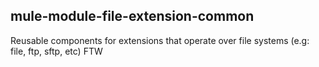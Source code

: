 mule-module-file-extension-common
-------------------------

Reusable components for extensions that operate over file systems (e.g: file, ftp, sftp, etc)
FTW
